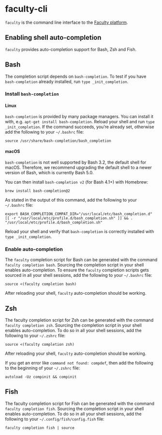 # faculty-cli

`faculty` is the command line interface to the [Faculty platform](https://faculty.ai/products-services/platform/).

## Enabling shell auto-completion

`faculty` provides auto-completion support for Bash, Zsh and Fish. 

## Bash

The completion script depends on `bash-completion`. To test if you have 
`bash-completion` already installed, run `type _init_completion`.

### Install `bash-completion`

#### Linux

`bash-completion` is provided by many package managers. You can install it 
with, e.g. `apt-get install bash-completion`. Reload your shell and run 
`type _init_completion`. If the command succeeds, you’re already set, otherwise 
add the following to your `~/.bashrc` file:

```
source /usr/share/bash-completion/bash_completion
```

#### macOS

`bash-completion` is not well supported by Bash 3.2, the default shell for 
macOS. Therefore, we recommend upgrading the default shell to a newer version
of Bash, which is currently Bash 5.0. 

You can then install `bash-completion v2` (for Bash 4.1+) with Homebrew:

```
brew install bash-completion@2
```

As stated in the output of this command, add the following to your `~/.bashrc` 
file:

```
export BASH_COMPLETION_COMPAT_DIR="/usr/local/etc/bash_completion.d"
[[ -r "/usr/local/etc/profile.d/bash_completion.sh" ]] && . "/usr/local/etc/profile.d/bash_completion.sh"
```

Reload your shell and verify that `bash-completion` is correctly installed 
with `type _init_completion`.


### Enable auto-completion

The `faculty` completion script for Bash can be generated with the command 
`faculty completion bash`. Sourcing the completion script in your shell enables 
auto-completion. To ensure the `faculty` completion scripts gets
sourced in all your shell sessions, add the following to your `~/.bashrc` file:

```
source <(faculty completion bash)
```

After reloading your shell, `faculty` auto-completion should be working.

## Zsh

The faculty completion script for Zsh can be generated with the command 
`faculty completion zsh`. Sourcing the completion script in your shell enables 
auto-completion. To do so in all your shell sessions, add the following to your 
`~/.zshrc` file:

```
source <(faculty completion zsh)
```

After reloading your shell, `faculty` auto-completion should be working.

If you get an error like `command not found: compdef`, then add the following 
to the beginning of your `~/.zshrc` file:

```
autoload -Uz compinit && compinit
```

## Fish

The faculty completion script for Fish can be generated with the command 
`faculty completion fish`. Sourcing the completion script in your shell enables 
auto-completion. To do so in all your shell sessions, add the following to your 
`~/.config/fish/config.fish` file:

```
faculty completion fish | source
```